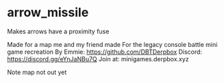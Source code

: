 # arrow_missile
Makes arrows have a proximity fuse

Made for a map me and my friend made 
For the legacy console battle mini game recreation 
By Emmie: https://github.com/DBTDerpbox
Discord: https://discord.gg/eYnJaNBu7Q
Join at: minigames.derpbox.xyz

Note map not out yet
